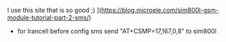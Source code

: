 I use this site that is so good ;)
](https://blog.microele.com/sim800l-gsm-module-tutorial-part-2-sms/)

* for Irancell before config sms send "AT+CSMP=17,167,0,8" to sim800l
